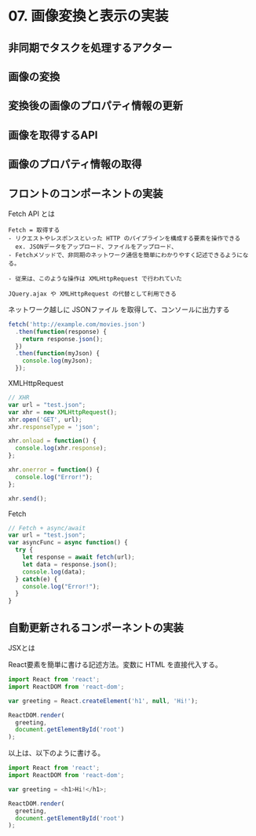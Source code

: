 # 07. 画像変換と表示の実装

## 非同期でタスクを処理するアクター
## 画像の変換
## 変換後の画像のプロパティ情報の更新
## 画像を取得するAPI
## 画像のプロパティ情報の取得
## フロントのコンポーネントの実装

Fetch API とは

```
Fetch = 取得する
- リクエストやレスポンスといった HTTP のパイプラインを構成する要素を操作できる
  ex. JSONデータをアップロード、ファイルをアップロード、
- Fetchメソッドで、非同期のネットワーク通信を簡単にわかりやすく記述できるようになる。

- 従来は、このような操作は XMLHttpRequest で行われていた

JQuery.ajax や XMLHttpRequest の代替として利用できる
```

ネットワーク越しに JSONファイル を取得して、コンソールに出力する

```js
fetch('http://example.com/movies.json')
  .then(function(response) {
    return response.json();
  })
  .then(function(myJson) {
    console.log(myJson);
  });
```

XMLHttpRequest

```js
// XHR
var url = "test.json";
var xhr = new XMLHttpRequest();
xhr.open('GET', url);
xhr.responseType = 'json';

xhr.onload = function() {
  console.log(xhr.response);
};

xhr.onerror = function() {
  console.log("Error!");
};

xhr.send();
```

Fetch

```js
// Fetch + async/await
var url = "test.json";
var asyncFunc = async function() {
  try {
    let response = await fetch(url);
    let data = response.json();
    console.log(data);
  } catch(e) {
    console.log("Error!");
  }
}
```

## 自動更新されるコンポーネントの実装

JSXとは

React要素を簡単に書ける記述方法。変数に HTML を直接代入する。

```js
import React from 'react';
import ReactDOM from 'react-dom';

var greeting = React.createElement('h1', null, 'Hi!');

ReactDOM.render(
  greeting,
  document.getElementById('root')
);
```

以上は、以下のように書ける。

```js
import React from 'react';
import ReactDOM from 'react-dom';

var greeting = <h1>Hi!</h1>;

ReactDOM.render(
  greeting,
  document.getElementById('root')
);
```